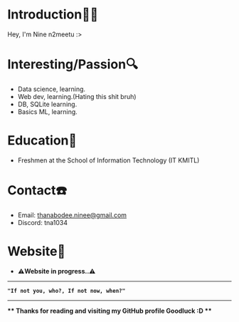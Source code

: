 # Introduction🧑‍💻
Hey, I'm Nine n2meetu :>

# Interesting/Passion🔍
- Data science, learning.
- Web dev, learning.(Hating this shit bruh)
- DB, SQLite learning.
- Basics ML, learning.

# Education🏫
- Freshmen at the School of Information Technology (IT KMITL)

# Contact☎️
- Email: thanabodee.ninee@gmail.com
- Discord: tna1034

# Website📖
- <b>⚠️Website in progress..⚠️</b>
---

<b>`"If not you, who?, If not now, when?"`</b>

---
<b>** Thanks for reading and visiting my GitHub profile Goodluck :D **</b>
